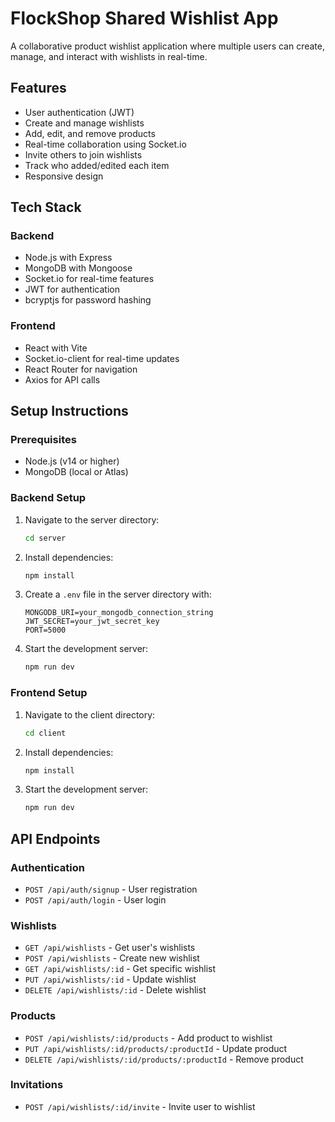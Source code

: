 # FlockShop Shared Wishlist App

A collaborative product wishlist application where multiple users can create, manage, and interact with wishlists in real-time.

## Features

- User authentication (JWT)
- Create and manage wishlists
- Add, edit, and remove products
- Real-time collaboration using Socket.io
- Invite others to join wishlists
- Track who added/edited each item
- Responsive design

## Tech Stack

### Backend
- Node.js with Express
- MongoDB with Mongoose
- Socket.io for real-time features
- JWT for authentication
- bcryptjs for password hashing

### Frontend
- React with Vite
- Socket.io-client for real-time updates
- React Router for navigation
- Axios for API calls

## Setup Instructions

### Prerequisites
- Node.js (v14 or higher)
- MongoDB (local or Atlas)

### Backend Setup
1. Navigate to the server directory:
   ```bash
   cd server
   ```

2. Install dependencies:
   ```bash
   npm install
   ```

3. Create a `.env` file in the server directory with:
   ```
   MONGODB_URI=your_mongodb_connection_string
   JWT_SECRET=your_jwt_secret_key
   PORT=5000
   ```

4. Start the development server:
   ```bash
   npm run dev
   ```

### Frontend Setup
1. Navigate to the client directory:
   ```bash
   cd client
   ```

2. Install dependencies:
   ```bash
   npm install
   ```

3. Start the development server:
   ```bash
   npm run dev
   ```

## API Endpoints

### Authentication
- `POST /api/auth/signup` - User registration
- `POST /api/auth/login` - User login

### Wishlists
- `GET /api/wishlists` - Get user's wishlists
- `POST /api/wishlists` - Create new wishlist
- `GET /api/wishlists/:id` - Get specific wishlist
- `PUT /api/wishlists/:id` - Update wishlist
- `DELETE /api/wishlists/:id` - Delete wishlist

### Products
- `POST /api/wishlists/:id/products` - Add product to wishlist
- `PUT /api/wishlists/:id/products/:productId` - Update product
- `DELETE /api/wishlists/:id/products/:productId` - Remove product

### Invitations
- `POST /api/wishlists/:id/invite` - Invite user to wishlist


